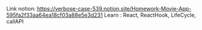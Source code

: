 Link notion: https://verbose-case-539.notion.site/Homework-Movie-App-595fa2f33aa64ea18cf03a88e5e3d231
Learn : React, ReactHook, LifeCycle, callAPI
